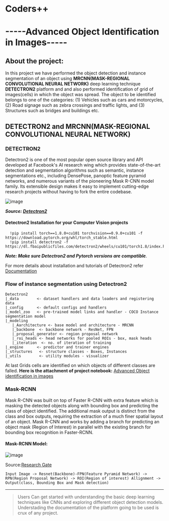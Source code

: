 # Coders++
# -----Advanced Object Identification in Images-----

## About the project:
   In this project we have performed the object detection and instance segmentation of an object using **MRCNN(MASK-REGIONAL CONVOLUTIONAL NEURAL NETWORK)** deep learning technique **DETECTRON2** platform and and also performed identification of grid of images(cells) in which the object was spread. The object to be identified belongs to one of the categories: (1) Vehicles such as cars and motorcycles, (2) Road signage such as zebra crossings and traffic lights, and (3) Structures such as bridges and buildings etc.
   
## DETECTRON2 and MRCNN(MASK-REGIONAL CONVOLUTIONAL NEURAL NETWORK)
   ### DETECTRON2
   Detectron2 is one of the most popular open source library and API developed at Facebook's AI research wing which provides state-of-the-art detection and segmentation algorithms such as semantic, instance segmentations etc., including DensePose, panoptic feature pyramid networks, and numerous variants of the pioneering Mask R-CNN model family. Its extensible design makes it easy to implement cutting-edge research projects without having to fork the entire codebase.
   
   ![image](https://user-images.githubusercontent.com/86351798/144966057-834e5df4-e251-4221-a96f-8734a51f2989.png)
   
   ***Source: [Detectron2](https://ai.facebook.com/blog/-detectron2-a-pytorch-based-modular-object-detection-library-/)***
   #### Detectron2 Installation for your Computer Vision projects
      !pip install torch==1.8.0+cu101 torchvision==0.9.0+cu101 -f https://download.pytorch.org/whl/torch_stable.html
      !pip install detectron2 -f https://dl.fbaipublicfiles.com/detectron2/wheels/cu101/torch1.8/index.html
   ***Note: Make sure Detectron2 and Pytorch versions are compatible***.
   
   For more details about installation and tutorials of Detectron2 refer [Documentation](https://detectron2.readthedocs.io/en/latest/notes/benchmarks.html)
   
   ### Flow of instance segmentation using Detectron2
   ```
   Detectron2
   |_data        <- dataset handlers and data loaders and registering data
   |_config      <- default configs and handlers
   |_model_zoo   <- pre-trained model links and handler - COCO Instance segmentation model
   |_modeling   
      |_Aarchitecture <- base model and architecture - MRCNN
      |_backbone  <- backbone network - ResNet, FPN
      |_proposal_generator <- region proposal network
      |_roi_heads <- head networks for pooled ROIs - box, mask heads
      |_iteration  <- no. of iteration of training
   |_engine      <- predictor and trainer engines
   |_structures   <- structure classes - Boxes, Instances
   |_utils        <- utility modules - visualizer
   ```
   At last Grids cells are identified on which objects of different classes are falled.
   **Here is the attachment of project notebook:**
   [Advanced Object identification in images](https://colab.research.google.com/drive/11WPjx-RcEDk0cqZ8YQM4BEtPGtWm13S-#scrollTo=JA5KEjR5Ybv7)
   
   ### Mask-RCNN
   Mask R-CNN was built on top of Faster R-CNN with extra feature which is masking the detected objects along with bounding box and predicting the class of object identified. The additional mask output is distinct from the class and box outputs, requiring the extraction of a much finer spatial layout of an object.
   Mask R-CNN and works by adding a branch for predicting an object mask (Region of Interest) in parallel with the existing branch for bounding box recognition in Faster-RCNN.
   #### Mask-RCNN Model:
   ![image](https://user-images.githubusercontent.com/86351798/144879480-95d94a35-391e-4ea7-bd3c-5a0a368c5fb6.png)
   
   Source:[Research Gate](https://www.researchgate.net/figure/Architecture-of-Mask-R-CNN-for-instance-segmentation-on-visualization-technique-images_fig2_351426881)
    
    Input Image -> Resnet(Backbone)-FPN(Feature Pyramid Network) -> RPN(Region Proposal Network) -> ROI(Region of interest) Allignment -> Output(class, Bounding Box and Mask detection)
--------------------------------------------------------------------------------------------------------------------------------------------------------------------------------- 
> Users Can get started with understanding the basic deep learning techniques like CNNs and exploring different object detection models.
> Understading the documentation of the platform going to be used is crux of any project.



   
